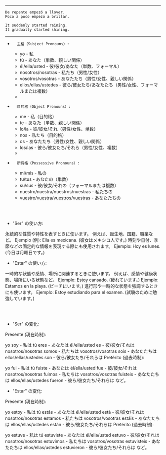 
---

```
De repente empezó a llover.
Poco a poco empezó a brillar.
```

```
It suddenly started raining.
It gradually started shining.
```

---


* 		主格（Subject Pronouns）:
    * yo - 私
    * tú - あなた（単数、親しい関係）
    * él/ella/usted - 彼/彼女/あなた（単数、フォーマル）
    * nosotros/nosotras - 私たち（男性/女性）
    * vosotros/vosotras - あなたたち（男性/女性、親しい関係）
    * ellos/ellas/ustedes - 彼ら/彼女たち/あなたたち（男性/女性、フォーマルまたは複数）
    * 
* 		目的格（Object Pronouns）:
    * me - 私（目的格）
    * te - あなた（単数、親しい関係）
    * lo/la - 彼/彼女/それ（男性/女性、単数）
    * nos - 私たち（目的格）
    * os - あなたたち（男性/女性、親しい関係）
    * los/las - 彼ら/彼女たち/それら（男性/女性、複数）
    * 
* 		所有格（Possessive Pronouns）:
    * mi/mis - 私の
    * tu/tus - あなたの（単数）
    * su/sus - 彼/彼女/それの（フォーマルまたは複数）
    * nuestro/nuestra/nuestros/nuestras - 私たちの
    * vuestro/vuestra/vuestros/vuestras - あなたたちの

<br/>
<br/>

* "Ser" の使い方:

永続的な性質や特性を表すときに使います。 例えば、誕生地、国籍、職業など。
Ejemplo (例): Ella es mexicana. (彼女はメキシコ人です。)
時刻や日付、季節などの固定的な情報を表現する際にも使用されます。
Ejemplo: Hoy es lunes. (今日は月曜日です。)


* "Estar" の使い方:

一時的な状態や感情、場所に関連するときに使います。 例えば、感情や健康状態、場所にいる状態など。
Ejemplo: Estoy cansado. (疲れています。)
Ejemplo: Estamos en la playa. (ビーチにいます。)
進行形や一時的な状態を強調するときにも使います。
Ejemplo: Estoy estudiando para el examen. (試験のために勉強しています。)

<br/>
<br/>

* "Ser" の変化:

Presente (現在時制):

yo soy - 私は
tú eres - あなたは
él/ella/usted es - 彼/彼女/それは
nosotros/nosotras somos - 私たちは
vosotros/vosotras sois - あなたたちは
ellos/ellas/ustedes son - 彼ら/彼女たち/それらは
Pretérito (過去時制):

yo fui - 私は
tú fuiste - あなたは
él/ella/usted fue - 彼/彼女/それは
nosotros/nosotras fuimos - 私たちは
vosotros/vosotras fuisteis - あなたたちは
ellos/ellas/ustedes fueron - 彼ら/彼女たち/それらは
など。

* "Estar" の変化:

Presente (現在時制):

yo estoy - 私は
tú estás - あなたは
él/ella/usted está - 彼/彼女/それは
nosotros/nosotras estamos - 私たちは
vosotros/vosotras estáis - あなたたちは
ellos/ellas/ustedes están - 彼ら/彼女たち/それらは
Pretérito (過去時制):

yo estuve - 私は
tú estuviste - あなたは
él/ella/usted estuvo - 彼/彼女/それは
nosotros/nosotras estuvimos - 私たちは
vosotros/vosotras estuvisteis - あなたたちは
ellos/ellas/ustedes estuvieron - 彼ら/彼女たち/それらは
など。
